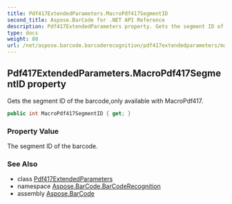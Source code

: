 ```yaml
---
title: Pdf417ExtendedParameters.MacroPdf417SegmentID
second_title: Aspose.BarCode for .NET API Reference
description: Pdf417ExtendedParameters property. Gets the segment ID of the barcodeonly available with MacroPdf417
type: docs
weight: 80
url: /net/aspose.barcode.barcoderecognition/pdf417extendedparameters/macropdf417segmentid/
---
```

## Pdf417ExtendedParameters.MacroPdf417SegmentID property

Gets the segment ID of the barcode,only available with MacroPdf417.

```csharp
public int MacroPdf417SegmentID { get; }
```

### Property Value

The segment ID of the barcode.

### See Also

* class [Pdf417ExtendedParameters](../)
* namespace [Aspose.BarCode.BarCodeRecognition](../../pdf417extendedparameters/)
* assembly [Aspose.BarCode](../../../)


